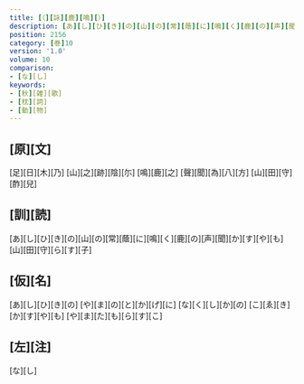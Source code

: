 ```yaml
---
title: [（][詠][鹿][鳴][）]
description: [あ][し][ひ][き][の][山][の][常][蔭][に][鳴][く][鹿][の][声][聞][か][す][や][も][山][田][守][ら][す][子]
position: 2156
category: [巻]10
version: '1.0'
volume: 10
comparison:
- [な][し]
keywords:
- [秋][雑][歌]
- [枕][詞]
- [動][物]
---
```


## [原][文]

[足][日][木][乃] [山][之][跡][陰][尓] [鳴][鹿][之] [聲][聞][為][八][方] [山][田][守][酢][兒]

## [訓][読]

[あ][し][ひ][き][の][山][の][常][蔭][に][鳴][く][鹿][の][声][聞][か][す][や][も][山][田][守][ら][す][子]

## [仮][名]

[あ][し][ひ][き][の] [や][ま][の][と][か][げ][に] [な][く][し][か][の] [こ][ゑ][き][か][す][や][も] [や][ま][た][も][ら][す][こ]

## [左][注]

[な][し]
